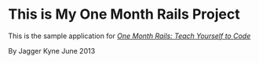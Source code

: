 # This is My One Month Rails Project

This is the sample application for
[*One Month Rails: Teach Yourself to Code*](http://onemonthrails.com)

By Jagger Kyne June 2013